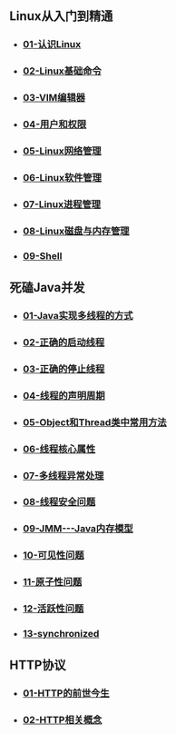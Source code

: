 ## Linux从入门到精通
- ### [01-认识Linux](./linux/doc/01.认识Linux.md)

- ### [02-Linux基础命令](./linux/doc/02.Linux基础命令.md)

- ### [03-VIM编辑器](./linux/doc/03.VIM编辑器.md)

- ### [04-用户和权限](./linux/doc/04.用户和权限.md)

- ### [05-Linux网络管理](./linux/doc/05.网络管理.md)

- ### [06-Linux软件管理](./linux/doc/06.Linux软件管理.md)

- ### [07-Linux进程管理](./linux/doc/07.Linux进程管理.md)

- ### [08-Linux磁盘与内存管理](./linux/doc/08.Linux磁盘与内存管理.md)

- ### [09-Shell](./linux/doc/09.Shell.md)




## 死磕Java并发

- ### [01-Java实现多线程的方式](./java并发/doc/01.java实现多线程的方式.md)

- ### [02-正确的启动线程](./java并发/doc/02.正确的启动线程.md)

- ### [03-正确的停止线程](./java并发/doc/03.正确的停止线程.md)

- ### [04-线程的声明周期](./java并发/doc/04.线程的生命周期.md)

- ###  [05-Object和Thread类中常用方法](./java并发/doc/05.Object和Thread中的常用方法.md)

- ###  [06-线程核心属性](./java并发/doc/06.线程核心属性.md)

- ### [07-多线程异常处理](./java并发/doc/07.多线程异常处理.md)

- ### [08-线程安全问题](./java并发/doc/08.线程安全问题.md)

- ### [09-JMM---Java内存模型](./java并发/doc/09.JMM---Java内存模型.md)

- ### [10-可见性问题](./java并发/doc/10.可见性问题.md)

- ### [11-原子性问题](./java并发/doc/11.原子性问题.md)

- ### [12-活跃性问题](./java并发/doc/12.活跃性问题.md)

- ### [13-synchronized](./java并发/doc/13.synchronized.md)



## HTTP协议
- ### [01-HTTP的前世今生](./http/doc/01.HTTP的前世今生.md)

- ### [02-HTTP相关概念](./http/doc/02.HTTP相关概念.md)

